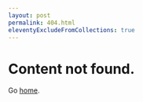 ```yaml
---
layout: post
permalink: 404.html
eleventyExcludeFromCollections: true
---
```


# Content not found.

Go <a href="{{ '/' | url }}">home</a>.
